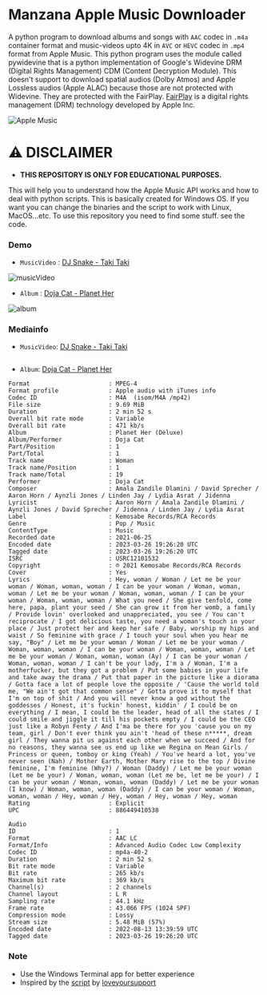# Manzana Apple Music Downloader

A python program to download albums and songs with `AAC` codec in `.m4a` container format and music-videos upto 4K in `AVC` or `HEVC` codec in `.mp4` format from Apple Music. This python program uses the module called pywidevine that is a python implementation of Google's Widevine DRM (Digital Rights Management) CDM (Content Decryption Module). This doesn't support to download spatial audios (Dolby Atmos) and Apple Lossless audios (Apple ALAC) because those are not protected with Widevine. They are protected with the FairPlay. [FairPlay](https://en.wikipedia.org/wiki/FairPlay) is a digital rights management (DRM) technology developed by Apple Inc.

<picture>
  <source media="(prefers-color-scheme: dark)" srcset="https://raw.githubusercontent.com/dropcreations/Manzana-Apple-Music-Downloader/main/assets/darkmode.png">
  <source media="(prefers-color-scheme: light)" srcset="https://raw.githubusercontent.com/dropcreations/Manzana-Apple-Music-Downloader/main/assets/lightmode.png">
  <img alt="Apple Music" src="https://raw.githubusercontent.com/dropcreations/Manzana-Apple-Music-Downloader/main/assets/lightmode.png">
</picture>

# ⚠ DISCLAIMER

- __THIS REPOSITORY IS ONLY FOR EDUCATIONAL PURPOSES.__

This will help you to understand how the Apple Music API works and how to deal with python scripts. This is basically created for Windows OS. If you want you can change the binaries and the script to work with Linux, MacOS...etc. To use this repository you need to find some stuff. see the code.

### Demo

- `MusicVideo` : [DJ Snake - Taki Taki](https://music.apple.com/lk/music-video/taki-taki-feat-selena-gomez-ozuna-cardi-b/1438473545)

![musicVideo](https://raw.githubusercontent.com/dropcreations/Manzana-Apple-Music-Downloader/main/assets/demo_musicVideo.gif)

- `Album` : [Doja Cat - Planet Her](https://music.apple.com/lk/album/planet-her-deluxe/1574004234)

![album](https://raw.githubusercontent.com/dropcreations/Manzana-Apple-Music-Downloader/main/assets/demo_album.gif)

### Mediainfo

- `MusicVideo`: [DJ Snake - Taki Taki](https://music.apple.com/lk/music-video/taki-taki-feat-selena-gomez-ozuna-cardi-b/1438473545)

```
```

- `Album`: [Doja Cat - Planet Her](https://music.apple.com/lk/album/planet-her-deluxe/1574004234)

```
Format                      : MPEG-4
Format profile              : Apple audio with iTunes info
Codec ID                    : M4A  (isom/M4A /mp42)
File size                   : 9.69 MiB
Duration                    : 2 min 52 s
Overall bit rate mode       : Variable
Overall bit rate            : 471 kb/s
Album                       : Planet Her (Deluxe)
Album/Performer             : Doja Cat
Part/Position               : 1
Part/Total                  : 1
Track name                  : Woman
Track name/Position         : 1
Track name/Total            : 19
Performer                   : Doja Cat
Composer                    : Amala Zandile Dlamini / David Sprecher / Aaron Horn / Aynzli Jones / Linden Jay / Lydia Asrat / Jidenna
Lyricist                    : Aaron Horn / Amala Zandile Dlamini / Aynzli Jones / David Sprecher / Jidenna / Linden Jay / Lydia Asrat
Label                       : Kemosabe Records/RCA Records
Genre                       : Pop / Music
ContentType                 : Music
Recorded date               : 2021-06-25
Encoded date                : 2023-03-26 19:26:20 UTC
Tagged date                 : 2023-03-26 19:26:20 UTC
ISRC                        : USRC12101532
Copyright                   : ℗ 2021 Kemosabe Records/RCA Records
Cover                       : Yes
Lyrics                      : Hey, woman / Woman / Let me be your woman / Woman, woman, woman / I can be your woman / Woman, woman, woman / Let me be your woman / Woman, woman, woman / I can be your woman / Woman, woman, woman / What you need / She give tenfold, come here, papa, plant your seed / She can grow it from her womb, a family / Provide lovin' overlooked and unappreciated, you see / You can't reciprocate / I got delicious taste, you need a woman's touch in your place / Just protect her and keep her safe / Baby, worship my hips and waist / So feminine with grace / I touch your soul when you hear me say, "Boy" / Let me be your woman / Woman / Let me be your woman / Woman, woman, woman / I can be your woman / Woman, woman, woman / Let me be your woman / Woman, woman, woman (Ay) / I can be your woman / Woman, woman, woman / I can't be your lady, I'm a / Woman, I'm a motherfucker, but they got a problem / Put some babies in your life and take away the drama / Put that paper in the picture like a diorama / Gotta face a lot of people love the opposite / 'Cause the world told me, "We ain't got that common sense" / Gotta prove it to myself that I'm on top of shit / And you will never know a god without the goddesses / Honest, it's fuckin' honest, kiddin' / I could be on everything / I mean, I could be the leader, head of all the states / I could smile and jiggle it till his pockets empty / I could be the CEO just like a Robyn Fenty / And I'ma be there for you 'cause you on my team, girl / Don't ever think you ain't 'head of these n*****, dream girl / They wanna pit us against each other when we succeed / And for no reasons, they wanna see us end up like we Regina on Mean Girls / Princess or queen, tomboy or king (Yeah) / You've heard a lot, you've never seen (Nah) / Mother Earth, Mother Mary rise to the top / Divine feminine, I'm feminine (Why?) / Woman (Daddy) / Let me be your woman (Let me be your) / Woman, woman, woman (Let me be, let me be your) / I can be your woman / Woman, woman, woman (Daddy) / Let me be your woman (I know) / Woman, woman, woman (Daddy) / I can be your woman / Woman, woman, woman / Hey, woman / Hey, woman / Hey, woman / Hey, woman
Rating                      : Explicit
UPC                         : 886449410538

Audio
ID                          : 1
Format                      : AAC LC
Format/Info                 : Advanced Audio Codec Low Complexity
Codec ID                    : mp4a-40-2
Duration                    : 2 min 52 s
Bit rate mode               : Variable
Bit rate                    : 265 kb/s
Maximum bit rate            : 369 kb/s
Channel(s)                  : 2 channels
Channel layout              : L R
Sampling rate               : 44.1 kHz
Frame rate                  : 43.066 FPS (1024 SPF)
Compression mode            : Lossy
Stream size                 : 5.48 MiB (57%)
Encoded date                : 2022-08-13 13:39:59 UTC
Tagged date                 : 2023-03-26 19:26:20 UTC
```

### Note

- Use the Windows Terminal app for better experience
- Inspired by the [script](https://github.com/loveyoursupport/AppleMusic-Downloader) by [loveyoursupport](https://github.com/loveyoursupport)
